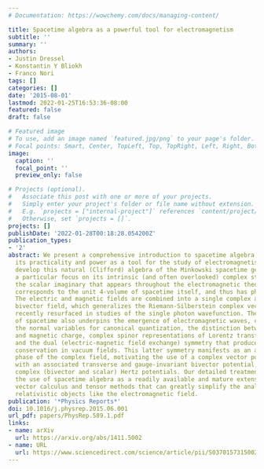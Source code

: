 ```yaml
---
# Documentation: https://wowchemy.com/docs/managing-content/

title: Spacetime algebra as a powerful tool for electromagnetism
subtitle: ''
summary: ''
authors:
- Justin Dressel
- Konstantin Y Bliokh
- Franco Nori
tags: []
categories: []
date: '2015-08-01'
lastmod: 2022-01-25T16:53:36-08:00
featured: false
draft: false

# Featured image
# To use, add an image named `featured.jpg/png` to your page's folder.
# Focal points: Smart, Center, TopLeft, Top, TopRight, Left, Right, BottomLeft, Bottom, BottomRight.
image:
  caption: ''
  focal_point: ''
  preview_only: false

# Projects (optional).
#   Associate this post with one or more of your projects.
#   Simply enter your project's folder or file name without extension.
#   E.g. `projects = ["internal-project"]` references `content/project/deep-learning/index.md`.
#   Otherwise, set `projects = []`.
projects: []
publishDate: '2022-01-28T00:18:28.054200Z'
publication_types:
- '2'
abstract: We present a comprehensive introduction to spacetime algebra that emphasizes
  its practicality and power as a tool for the study of electromagnetism. We carefully
  develop this natural (Clifford) algebra of the Minkowski spacetime geometry, with
  a particular focus on its intrinsic (and often overlooked) complex structure. Notably,
  the scalar imaginary that appears throughout the electromagnetic theory properly
  corresponds to the unit 4-volume of spacetime itself, and thus has physical meaning.
  The electric and magnetic fields are combined into a single complex and frame-independent
  bivector field, which generalizes the Riemann-Silberstein complex vector that has
  recently resurfaced in studies of the single photon wavefunction. The complex structure
  of spacetime also underpins the emergence of electromagnetic waves, circular polarizations,
  the normal variables for canonical quantization, the distinction between electric
  and magnetic charge, complex spinor representations of Lorentz transformations,
  and the dual (electric-magnetic field exchange) symmetry that produces helicity
  conservation in vacuum fields. This latter symmetry manifests as an arbitrary global
  phase of the complex field, motivating the use of a complex vector potential, along
  with an associated transverse and gauge-invariant bivector potential, as well as
  complex (bivector and scalar) Hertz potentials. Our detailed treatment aims to encourage
  the use of spacetime algebra as a readily available and mature extension to existing
  vector calculus and tensor methods that can greatly simplify the analysis of fundamentally
  relativistic objects like the electromagnetic field.
publication: '*Physics Reports*'
doi: 10.1016/j.physrep.2015.06.001
url_pdf: papers/PhysRep.589.1.pdf
links:
- name: arXiv
  url: https://arxiv.org/abs/1411.5002
- name: URL
  url: https://www.sciencedirect.com/science/article/pii/S0370157315002604
---
```

